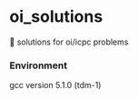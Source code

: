 # oi_solutions
:thought_balloon: solutions for oi/icpc problems

### Environment
gcc version 5.1.0 (tdm-1)